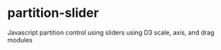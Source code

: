 # partition-slider
Javascript partition control using sliders using D3 scale, axis, and drag modules
